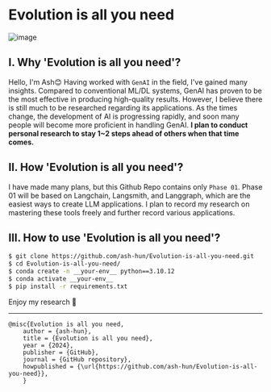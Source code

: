 # Evolution is all you need

![image](https://github.com/ash-hun/Evolution-is-all-you-need/assets/32566767/664d37c1-9a60-4eb3-b585-7441a01f8a84)


## **Ⅰ. Why 'Evolution is all you need'?**
Hello, I'm Ash😊 Having worked with `GenAI` in the field, I've gained many insights. Compared to conventional ML/DL systems, GenAI has proven to be the most effective in producing high-quality results. However, I believe there is still much to be researched regarding its applications. As the times change, the development of AI is progressing rapidly, and soon many people will become more proficient in handling GenAI. **I plan to conduct personal research to stay 1~2 steps ahead of others when that time comes.**


## **Ⅱ. How 'Evolution is all you need'?**
I have made many plans, but this Github Repo contains only `Phase 01`. Phase 01 will be based on Langchain, Langsmith, and Langgraph, which are the easiest ways to create LLM applications. I plan to record my research on mastering these tools freely and further record various applications.


## **Ⅲ. How to use 'Evolution is all you need'?**
```bash
$ git clone https://github.com/ash-hun/Evolution-is-all-you-need.git
$ cd Evolution-is-all-you-need/
$ conda create -n __your-env__ python==3.10.12
$ conda activate __your-env__
$ pip install -r requirements.txt
```
Enjoy my research 👋

---

    @misc{Evolution is all you need,
        author = {ash-hun},
        title = {Evolution is all you need},
        year = {2024},
        publisher = {GitHub},
        journal = {GitHub repository},
        howpublished = {\url{https://github.com/ash-hun/Evolution-is-all-you-need}},
        }
